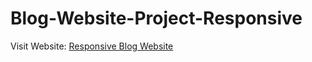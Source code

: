 # Blog-Website-Project-Responsive

Visit Website: [Responsive Blog Website](https://abhikumar45444.github.io/Blog-Website-Project-Responsive/)
